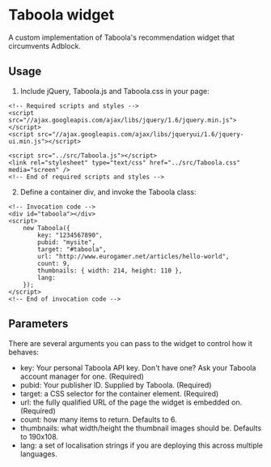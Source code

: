 Taboola widget
==============

A custom implementation of Taboola's recommendation widget that circumvents Adblock.

Usage
-----

1. Include jQuery, Taboola.js and Taboola.css in your page:
```
<!-- Required scripts and styles -->
<script src="//ajax.googleapis.com/ajax/libs/jquery/1.6/jquery.min.js"></script>
<script src="//ajax.googleapis.com/ajax/libs/jqueryui/1.6/jquery-ui.min.js"></script>

<script src="../src/Taboola.js"></script>
<link rel="stylesheet" type="text/css" href="../src/Taboola.css" media="screen" />
<!-- End of required scripts and styles --> 
```

2. Define a container div, and invoke the Taboola class:
```
<!-- Invocation code -->
<div id="taboola"></div>
<script>
	new Taboola({
		key: "1234567890",
		pubid: "mysite",
		target: "#taboola",
		url: "http://www.eurogamer.net/articles/hello-world",
		count: 9,
		thumbnails: { width: 214, height: 110 },
		lang: 
	});
</script>
<!-- End of invocation code -->
```

Parameters
----------

There are several arguments you can pass to the widget to control how it behaves:

- key: Your personal Taboola API key. Don't have one? Ask your Taboola account manager for one. (Required)
- pubid: Your publisher ID. Supplied by Taboola. (Required)
- target: a CSS selector for the container element. (Required)
- url: the fully qualified URL of the page the widget is embedded on. (Required)
- count: how many items to return. Defaults to 6.
- thumbnails: what width/height the thumbnail images should be. Defaults to 190x108.
- lang: a set of localisation strings if you are deploying this across multiple languages.

